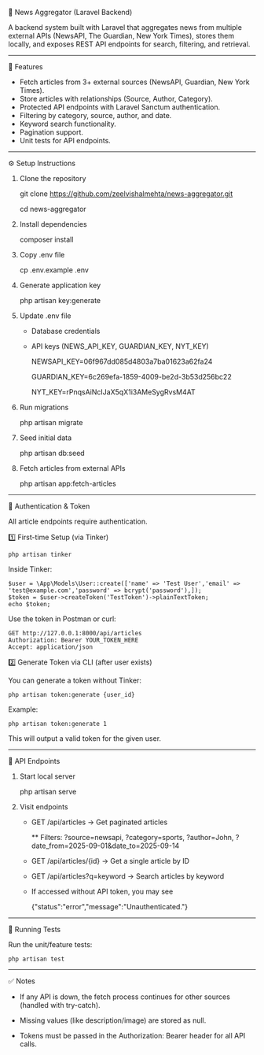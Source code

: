 📰 News Aggregator (Laravel Backend)

A backend system built with Laravel that aggregates news from multiple external APIs (NewsAPI, The Guardian, New York Times), stores them locally, and exposes REST API endpoints for search, filtering, and retrieval.

---

🚀 Features
- Fetch articles from 3+ external sources (NewsAPI, Guardian, New York Times).
- Store articles with relationships (Source, Author, Category).
- Protected API endpoints with Laravel Sanctum authentication.
- Filtering by category, source, author, and date.
- Keyword search functionality.
- Pagination support.
- Unit tests for API endpoints.

---

⚙️ Setup Instructions

1) Clone the repository
   
   git clone https://github.com/zeelvishalmehta/news-aggregator.git
   
   cd news-aggregator

2) Install dependencies
   
   composer install

3) Copy .env file
   
   cp .env.example .env

4) Generate application key
   
   php artisan key:generate

5) Update .env file
   
    - Database credentials
      
    - API keys (NEWS_API_KEY, GUARDIAN_KEY, NYT_KEY)

        NEWSAPI_KEY=06f967dd085d4803a7ba01623a62fa24
      
        GUARDIAN_KEY=6c269efa-1859-4009-be2d-3b53d256bc22
      
        NYT_KEY=rPnqsAiNcIJaX5qX1i3AMeSygRvsM4AT

6) Run migrations
   
   php artisan migrate

7) Seed initial data
    
   php artisan db:seed

8) Fetch articles from external APIs
   
   php artisan app:fetch-articles

---

🔑 Authentication & Token

All article endpoints require authentication.

1️⃣ First-time Setup (via Tinker)

    php artisan tinker

Inside Tinker:

    $user = \App\Models\User::create(['name' => 'Test User','email' => 'test@example.com','password' => bcrypt('password'),]);
    $token = $user->createToken('TestToken')->plainTextToken;    
    echo $token;

Use the token in Postman or curl:

    GET http://127.0.0.1:8000/api/articles
    Authorization: Bearer YOUR_TOKEN_HERE
    Accept: application/json

2️⃣ Generate Token via CLI (after user exists)

You can generate a token without Tinker:

    php artisan token:generate {user_id}

Example:

    php artisan token:generate 1

This will output a valid token for the given user.

---

📡 API Endpoints

1. Start local server
   
    php artisan serve

3. Visit endpoints

    - GET /api/articles → Get paginated articles
      
        ** Filters: ?source=newsapi, ?category=sports, ?author=John, ?date_from=2025-09-01&date_to=2025-09-14

    - GET /api/articles/{id} → Get a single article by ID

    - GET /api/articles?q=keyword → Search articles by keyword

    - If accessed  without API token, you may see
      
        {"status":"error","message":"Unauthenticated."}

---

🧪 Running Tests

Run the unit/feature tests:

    php artisan test

---

✅ Notes

- If any API is down, the fetch process continues for other sources (handled with try-catch).

- Missing values (like description/image) are stored as null.

- Tokens must be passed in the Authorization: Bearer <token> header for all API calls.


